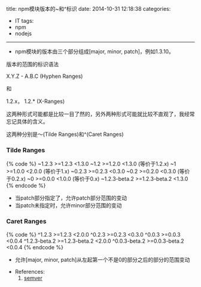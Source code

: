 title: npm模块版本的~和^标识
date: 2014-10-31 12:18:38
categories:
- IT
tags:
- npm
- nodejs
---
* npm模块的版本由三个部分组成[major, minor, patch]，例如1.3.10。

版本的范围的标识语法

X.Y.Z - A.B.C (Hyphen Ranges)

和

1.2.x， 1.2.* (X-Ranges)

这两种形式可能都是比较一目了然的，另外两种形式可能就比较不直观了，我经常忘记具体的含义。

这两种分别是～(Tilde Ranges)和^(Caret Ranges)

### Tilde Ranges

{% code %}
~1.2.3          >=1.2.3  <1.3.0
~1.2            >=1.2.0  <1.3.0 (等价于1.2.x)
~1              >=1.0.0  <2.0.0 (等价于1.x)
~0.2.3          >=0.2.3  <0.3.0
~0.2            >=0.2.0  <0.3.0 (等价于0.2.x)
~0              >=0.0.0  <1.0.0 (等价于0.x)
~1.2.3-beta.2   >=1.2.3-beta.2 <1.3.0
{% endcode %}

* 当patch部分指定了，允许patch部分范围的变动
* 当patch未指定时，允许minor部分范围的变动

### Caret Ranges

{% code %}
^1.2.3          >=1.2.3  <2.0.0
^0.2.3          >=0.2.3  <0.3.0
^0.0.3          >=0.0.3  <0.0.4
^1.2.3-beta.2   >=1.2.3-beta.2 <2.0.0
^0.0.3-beta.2   >=0.0.3-beta.2 <0.0.4
{% endcode %}

* 允许[major, minor, patch]从左起第一个不是0的部分之后的部分的范围变动


- References:
    1. [semver](https://www.npmjs.org/doc/misc/semver.html)